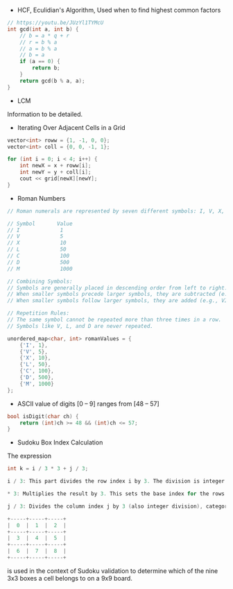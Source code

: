 - HCF, Eculidian's Algorithm, Used when to find highest common factors
```cpp
// https://youtu.be/JUzYl1TYMcU
int gcd(int a, int b) {
    // b = a * q + r
    // r = b % a
    // a = b % a
    // b = a
    if (a == 0) {
        return b;
    }
    return gcd(b % a, a);
}
```

- LCM

Information to be detailed.

- Iterating Over Adjacent Cells in a Grid
```cpp
vector<int> roww = {1, -1, 0, 0};
vector<int> coll = {0, 0, -1, 1};

for (int i = 0; i < 4; i++) {
    int newX = x + roww[i];
    int newY = y + coll[i];
    cout << grid[newX][newY];
}
```

- Roman Numbers
```cpp
// Roman numerals are represented by seven different symbols: I, V, X, L, C, D and M.

// Symbol       Value
// I             1
// V             5
// X             10
// L             50
// C             100
// D             500
// M             1000

// Combining Symbols:
// Symbols are generally placed in descending order from left to right.
// When smaller symbols precede larger symbols, they are subtracted (e.g., IV = 4).
// When smaller symbols follow larger symbols, they are added (e.g., VI = 6).

// Repetition Rules:
// The same symbol cannot be repeated more than three times in a row.
// Symbols like V, L, and D are never repeated.

unordered_map<char, int> romanValues = {
    {'I', 1},
    {'V', 5},
    {'X', 10},
    {'L', 50},
    {'C', 100},
    {'D', 500},
    {'M', 1000}
};
```

- ASCII value of digits [0 – 9] ranges from [48 – 57]
```cpp
bool isDigit(char ch) {
    return (int)ch >= 48 && (int)ch <= 57;
}
```

- Sudoku Box Index Calculation

The expression 
```cpp
int k = i / 3 * 3 + j / 3;

i / 3: This part divides the row index i by 3. The division is integer division, so it truncates the decimal, effectively mapping rows 0-2, 3-5, and 6-8 into 0, 1, and 2, respectively.

* 3: Multiplies the result by 3. This sets the base index for the rows of boxes. Each group of three rows starts at indices 0, 3, or 6.

j / 3: Divides the column index j by 3 (also integer division), categorizing columns 0-2, 3-5, and 6-8 into 0, 1, and 2, respectively.

+-----+-----+-----+
|  0  |  1  |  2  |
+-----+-----+-----+
|  3  |  4  |  5  |
+-----+-----+-----+
|  6  |  7  |  8  |
+-----+-----+-----+


```
is used in the context of Sudoku validation to determine which of the nine 3x3 boxes a cell belongs to on a 9x9 board.